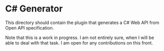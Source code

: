 # C# Generator

This directory should contain the plugin that generates a C# Web API from Open
API specification. 

Note that this is a work in progress. I am not entirely sure, when I will be
able to deal with that task. I am open for any contributions on this front.
